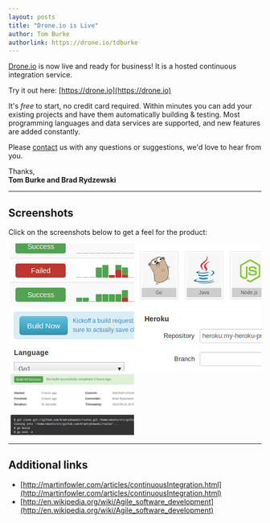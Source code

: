 ```yaml
---
layout: posts
title: "Drone.io is Live"
author: Tom Burke
authorlink: https://drone.io/tdburke
---
```


[Drone.io](https://drone.io) is now live and ready for business! It is a hosted continuous integration service.

Try it out here: [https://drone.io](https://drone.io)

It's *free* to start, no credit card required. Within minutes you can add your existing projects and have them automatically building & testing. Most programming languages and data services are supported, and new features are added constantly.

Please [contact](http://docs.drone.io/contact.html) us with any questions or suggestions, we'd love to hear from you.

Thanks,<br/>
**Tom Burke and Brad Rydzewski**

---

## Screenshots

Click on the screenshots below to get a feel for the product:

<a class="gallery" rel="group1" href="/img/screenshot_dashboard.png">![Project Dashboard](/img/thumbnail_dashboard.png)</a>
<a class="gallery" rel="group1" href="/img/screenshot_new-project.png">![Adding a new project](/img/thumbnail_new-project.png)</a>
<a class="gallery" rel="group1" href="/img/screenshot_build-script.png">![Configuring Builds](/img/thumbnail_build-script.png)</a>
<a class="gallery" rel="group1" href="/img/screenshot_deployments.png">![Configure Auto-Deploy](/img/thumbnail_deployments.png)</a>
<a class="gallery" rel="group1" href="/img/screenshot_build-detail.png">![Build Results](/img/thumbnail_build-detail.png)</a>

---

## Additional links

* [http://martinfowler.com/articles/continuousIntegration.html](http://martinfowler.com/articles/continuousIntegration.html)
* [http://en.wikipedia.org/wiki/Agile_software_development](http://en.wikipedia.org/wiki/Agile_software_development)


